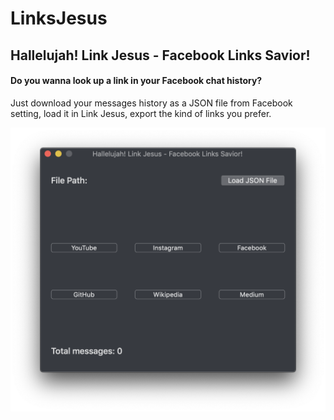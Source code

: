 # LinksJesus
## Hallelujah! Link Jesus - Facebook Links Savior!

#### Do you wanna look up a link in your Facebook chat history?

Just download your messages history as a JSON file from Facebook setting, load it in Link Jesus, export the kind of links you prefer.


<img src="https://github.com/kalamoni/LinksJesus/raw/master/screenshot.png" width="700">

